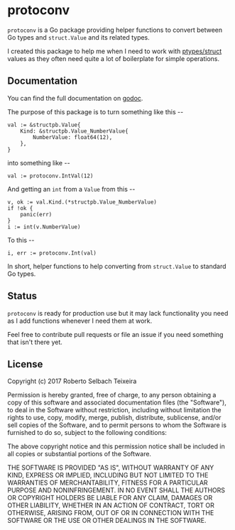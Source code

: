 protoconv
=========


`protoconv` is a Go package providing helper functions to convert between
Go types and `struct.Value` and its related types.

I created this package to help me when I need to work with [ptypes/struct](https://godoc.org/github.com/golang/protobuf/ptypes/struct) values as they
often need quite a lot of boilerplate for simple operations.

## Documentation

You can find the full documentation on
[godoc](https://godoc.org/github.com/robteix/protoconv). 

The purpose of this package is to turn something like this --

```
val := &structpb.Value{
    Kind: &structpb.Value_NumberValue{
        NumberValue: float64(12),
    },
}
```

into something like --

```
val := protoconv.IntVal(12)
```

And getting an `int` from a `Value` from this --

```
v, ok := val.Kind.(*structpb.Value_NumberValue)
if !ok {
    panic(err)
}
i := int(v.NumberValue)
```

To this --

```
i, err := protoconv.Int(val)
```

In short, helper functions to help converting from `struct.Value` to
standard Go types.

## Status

`protoconv` is ready for production use but it may lack functionality you need
as I add functions whenever I need them at work.

Feel free to contribute pull requests or file an issue if you need something
that isn't there yet.


## License

Copyright (c) 2017 Roberto Selbach Teixeira

Permission is hereby granted, free of charge, to any person obtaining a copy
of this software and associated documentation files (the "Software"), to deal
in the Software without restriction, including without limitation the rights
to use, copy, modify, merge, publish, distribute, sublicense, and/or sell
copies of the Software, and to permit persons to whom the Software is
furnished to do so, subject to the following conditions:

The above copyright notice and this permission notice shall be included in all
copies or substantial portions of the Software.

THE SOFTWARE IS PROVIDED "AS IS", WITHOUT WARRANTY OF ANY KIND, EXPRESS OR
IMPLIED, INCLUDING BUT NOT LIMITED TO THE WARRANTIES OF MERCHANTABILITY,
FITNESS FOR A PARTICULAR PURPOSE AND NONINFRINGEMENT. IN NO EVENT SHALL THE
AUTHORS OR COPYRIGHT HOLDERS BE LIABLE FOR ANY CLAIM, DAMAGES OR OTHER
LIABILITY, WHETHER IN AN ACTION OF CONTRACT, TORT OR OTHERWISE, ARISING FROM,
OUT OF OR IN CONNECTION WITH THE SOFTWARE OR THE USE OR OTHER DEALINGS IN THE
SOFTWARE.